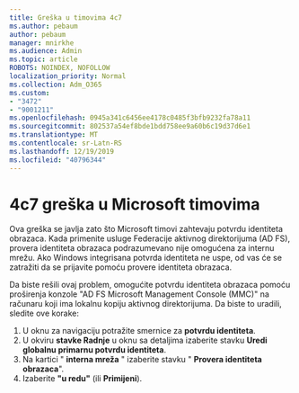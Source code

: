 ```yaml
---
title: Greška u timovima 4c7
ms.author: pebaum
author: pebaum
manager: mnirkhe
ms.audience: Admin
ms.topic: article
ROBOTS: NOINDEX, NOFOLLOW
localization_priority: Normal
ms.collection: Adm_O365
ms.custom:
- "3472"
- "9001211"
ms.openlocfilehash: 0945a341c6456ee4178c0485f3bfb9232fa78a11
ms.sourcegitcommit: 802537a54ef8bde1bdd758ee9a60b6c19d37d6e1
ms.translationtype: MT
ms.contentlocale: sr-Latn-RS
ms.lasthandoff: 12/19/2019
ms.locfileid: "40796344"
---
```

# <a name="4c7-error-in-microsoft-teams"></a>4c7 greška u Microsoft timovima

Ova greška se javlja zato što Microsoft timovi zahtevaju potvrdu identiteta obrazaca. Kada primenite usluge Federacije aktivnog direktorijuma (AD FS), provera identiteta obrazaca podrazumevano nije omogućena za internu mrežu. Ako Windows integrisana potvrda identiteta ne uspe, od vas će se zatražiti da se prijavite pomoću provere identiteta obrazaca.

Da biste rešili ovaj problem, omogućite potvrdu identiteta obrazaca pomoću proširenja konzole "AD FS Microsoft Management Console (MMC)" na računaru koji ima lokalnu kopiju aktivnog direktorijuma. Da biste to uradili, sledite ove korake: 

1. U oknu za navigaciju potražite smernice za **potvrdu identiteta**.
2. U okviru **stavke Radnje** u oknu sa detaljima izaberite stavku **Uredi globalnu primarnu potvrdu identiteta**.
3. Na kartici " **interna mreža** " izaberite stavku " **Provera identiteta obrazaca**".
4. Izaberite **"u redu"** (ili **Primijeni**).